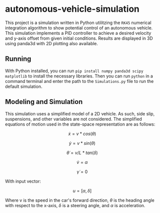 # autonomous-vehicle-simulation

This project is a simulation written in Python utilitzing the `RK45` numerical integration algorithm to show potential control of an autonomous vehicle. This simulation implements a PID controller to achieve a desired velocity and y-axis offset from given initial conditions. Results are displayed in 3D using panda3d with 2D plotting also available.

## Running

With Python installed, you can run `pip install numpy panda3d scipy matplotlib` to install the necessary libraries. Then you can run `python` in a command terminal and enter the path to the `Simulations.py` file to run the default simulation.

## Modeling and Simulation

This simulation uses a simplified model of a 2D vehicle. As such, side slip, suspensions, and other variables are not considered. The simplified equations of motion used in the state-space representation are as follows:

$$\dot{x} = v*cos(\theta)$$

$$\dot{y} = v*sin(\theta)$$

$$\dot{\theta} = v/L*tan(\delta)$$

$$\dot{v} = \alpha$$

$$\dot{\gamma} = 0$$

With input vector:

$$ u = [\alpha,  \delta] $$

Where v is the speed in the car's forward direction, $\theta$ is the heading angle with respect to the x-axis, $\delta$ is a steering angle, and $\alpha$ is acceleration.
